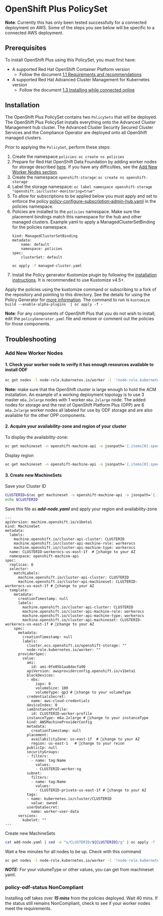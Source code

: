 # OpenShift Plus PolicySet

**Note**: Currently this has only been tested successfully for a connected deployment on AWS. Some of the steps you see below will be specific to a connected AWS deployment.

## Prerequisites
 To install OpenShift Plus using this PolicySet, you must first have:
 - A supported Red Hat OpenShift Container Platform version
   - Follow the document [1.1 Requirements and recommendations](https://access.redhat.com/documentation/en-us/red_hat_advanced_cluster_management_for_kubernetes/2.6/html/install/installing#requirements-and-recommendations)
 - A supported Red Hat Advanced Cluster Management for Kubernetes version
   - Follow the document [1.3 Installing while connected online](https://access.redhat.com/documentation/en-us/red_hat_advanced_cluster_management_for_kubernetes/2.6/html/install/installing#installing-while-connected-online)
  

## Installation

The OpenShift Plus PolicySet contains two `PolicySets` that will be deployed.  The OpenShift Plus PolicySet installs everything onto the Advanced Cluster Management hub cluster.  The Advanced Cluster Security Secured Cluster Services and the Compliance Operator are deployed onto all OpenShift managed clusters.

Prior to applying the `PolicySet`, perform these steps:

1. Create the namespace `policies`: `oc create ns policies`
2. Prepare for Red Hat OpenShift Data Foundation by adding worker nodes for storage described [here](https://red-hat-storage.github.io/ocs-training/training/ocs4/ocs.html#_scale_ocp_cluster_and_add_new_worker_nodes). If you have any difficulties, see the [Add New Worker Nodes section](#1-add-new-worker-nodes). 
3. Create the namespace `openshift-storage`: `oc create ns openshift-storage`
4. Label the storage namespace: `oc label namespace openshift-storage "openshift.io/cluster-monitoring=true"`
5. To allow for subscriptions to be applied below you must apply and set to enforce the policy [policy-configure-subscription-admin-hub.yaml](https://github.com/stolostron/policy-collection/blob/main/community/CM-Configuration-Management/policy-configure-subscription-admin-hub.yaml) in the policies namespace.
6. Policies are installed to the `policies` namespace.  Make sure the placement bindings match this namespace for the hub and other managed clusters.
   Example yaml to apply a ManagedClusterSetBinding for the policies namespace.
    ```apiVersion: cluster.open-cluster-management.io/v1beta1
    kind: ManagedClusterSetBinding
    metadata:
        name: default
        namespace: policies
    spec:
        clusterSet: default
    ```
    ```bash
    oc apply -f managed-cluster.yaml 
    ```
  7. Install the Policy generator Kustomize plugin by following the [installation instructions](https://github.com/stolostron/policy-generator-plugin#installation). It is recommended to use Kustomize v4.5+.

Apply the policies using the kustomize command or subscribing to a fork of the repository and pointing to this directory.  See 
the details for using the Policy Generator for [more information](https://github.com/stolostron/policy-collection/tree/main/policygenerator).  The command to run is `kustomize build --enable-alpha-plugins  | oc apply -f -`

**Note**: For any components of OpenShift Plus that you do not wish to install, edit the `policyGenerator.yaml` file and remove or comment out the policies for those components.

## Troubleshooting

### Add New Worker Nodes 
  #### 1. Check your worker node to verify it has enough resources available to install ODF
  ```bash
  oc get nodes -l node-role.kubernetes.io/worker -l '!node-role.kubernetes.io/master'
  ```
 **Note:** make sure that the OpenShift cluster is large enough to hold the ACM installation.  An example of a working deployment topology is to use 3 master `m6a.2xlarge` nodes with 1 worker `m6a.2xlarge` node.
The added nodes for storage and the rest of OpenShift Platform Plus (OPP) are 6 `m6a.2xlarge` worker nodes all labeled for use by ODF storage and are also available for the other OPP components.

  #### 2. Acquire your availability-zone and region of your cluster
  To display the availability-zone:
  ```bash
  oc get machineset -n openshift-machine-api -o jsonpath='{.items[0].spec.template.spec.providerSpec.value.placement.availabilityZone}'
  ```

  Display region 

  ```bash
  oc get machineset -n openshift-machine-api -o jsonpath='{.items[0].spec.template.spec.providerSpec.value.placement.region}'  
  ```
  #### 3. Create new MachineSets

  Save your Cluster ID

  ```bash
  CLUSTERID=$(oc get machineset -n openshift-machine-api -o jsonpath='{.items[0].metadata.labels.machine\.openshift\.io/cluster-api-cluster}')
echo $CLUSTERID
  ```

Save this file as ***add-node.yaml*** and apply your region and availability-zone 

```
---
apiVersion: machine.openshift.io/v1beta1
kind: MachineSet
metadata:
  labels:
    machine.openshift.io/cluster-api-cluster: CLUSTERID
    machine.openshift.io/cluster-api-machine-role: workerocs
    machine.openshift.io/cluster-api-machine-type: workerocs
  name: CLUSTERID-workerocs-us-east-1f  # 🔴change to your AZ
  namespace: openshift-machine-api
spec:
  replicas: 6
  selector:
    matchLabels:
      machine.openshift.io/cluster-api-cluster: CLUSTERID
      machine.openshift.io/cluster-api-machineset: CLUSTERID-workerocs-us-east-1f # 🔴change to your AZ
  template:
    metadata:
      creationTimestamp: null
      labels:
        machine.openshift.io/cluster-api-cluster: CLUSTERID
        machine.openshift.io/cluster-api-machine-role: workerocs
        machine.openshift.io/cluster-api-machine-type: workerocs
        machine.openshift.io/cluster-api-machineset: CLUSTERID-workerocs-us-east-1f # 🔴change to your AZ
    spec:
      metadata:
        creationTimestamp: null
        labels:
          cluster.ocs.openshift.io/openshift-storage: ""
          node-role.kubernetes.io/worker: ""
      providerSpec:
        value:
          ami:
            id: ami-0fe05b1aa8dacfa90
          apiVersion: awsproviderconfig.openshift.io/v1beta1
          blockDevices:
          - ebs:
              iops: 0
              volumeSize: 100
              volumeType: gp3 # 🔴change to your volumeType 
          credentialsSecret:
            name: aws-cloud-credentials
          deviceIndex: 0
          iamInstanceProfile:
            id: CLUSTERID-worker-profile
          instanceType: m6a.2xlarge # 🔴change to your instanceType 
          kind: AWSMachineProviderConfig
          metadata:
            creationTimestamp: null
          placement:
            availabilityZone: us-east-1f  # 🔴change to your AZ
            region: us-east-1   # 🔴change to your reion
          publicIp: null
          securityGroups:
          - filters:
            - name: tag:Name
              values:
              - CLUSTERID-worker-sg
          subnet:
            filters:
            - name: tag:Name
              values:
              - CLUSTERID-private-us-east-1f # 🔴change to your AZ
          tags:
          - name: kubernetes.io/cluster/CLUSTERID
            value: owned
          userDataSecret:
            name: worker-user-data
      versions:
        kubelet: ""
---
```



Create new MachineSets

```bash
cat add-node.yaml | sed -e "s/CLUSTERID/${CLUSTERID}/g" | oc apply -f -
```
Wait a few minutes for all nodes to be up. 
Check with this command 

```bash
oc get nodes -l node-role.kubernetes.io/worker -l '!node-role.kubernetes.io/master'
```

***NOTE:*** For your volumeType or other values, you can get from machineset yaml.

### policy-odf-status NonCompliant 

Installing odf takes over ***15 mins*** from the policies deployed. Wait 40 mins. If the status still remains NonCompliant, check to see if your worker nodes meet the requirements. 